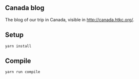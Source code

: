 Canada blog
---

The blog of our trip in Canada, visible in http://canada.htkc.org/.

Setup
---

```
yarn install
```

Compile
---

```
yarn run compile
```
